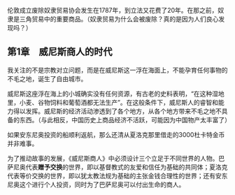 伦敦成立废除奴隶贸易协会发生在1787年，到立法又花费了20年。在那之前，奴隶是三角贸易中的重要商品。（奴隶贸易为什么会被废除？真的是因为人们良心发现吗？）

## 第1章　威尼斯商人的时代

我关注的不是宗教对立问题，而是在威尼斯这一浮在海面上，不能孕育任何事物的不毛之地，诞生了自由城市。

威尼斯这座浮在海上的小城确实没有任何资源，有古老的史料表明，“在这种湿地里，小麦、谷物饲料和葡萄酒都无法生产”。在这般条件下，威尼斯人的睿智和能力得以发挥。威尼斯的经济活动渗透到了各个地方，从各个地方带来不毛之地不具备的东西。（与此相反，中国历史上商品经济不活跃，可能因为中国物产太丰富了）

如果安东尼奥投资的船顺利返航，那么还清从夏洛克那里借走的3000杜卡特金币并非难事。

为了推动故事的发展，《威尼斯商人》中必须设计三个立足于不同世界的人物。巴萨尼奥代表**赠予交换**的世界，即以基督教式的友爱和信任为基础的共同体；夏洛克代表等价交换的世界，即以犹太教法规为基础的主张金钱合理性的世界；还有安东尼奥这个进行个人投资，同时为了巴萨尼奥可以付出生命的商人。